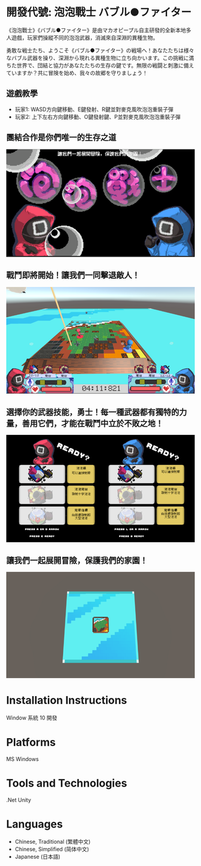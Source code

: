# 開發代號: 泡泡戰士 バブル●ファイター

《泡泡戰士》《バブル●ファイター》是由マカオピープル自主研發的全新本地多人遊戲，玩家們操縱不同的泡泡武器，消滅來自深淵的異種生物。

勇敢な戦士たち、ようこそ《バブル●ファイター》の戦場へ！あなたたちは様々なバブル武器を操り、深淵から現れる異種生物に立ち向かいます。この挑戦に満ちた世界で、団結と協力があなたたちの生存の鍵です。無限の戦闘と刺激に備えていますか？共に冒険を始め、我々の故郷を守りましょう！

## 遊戲教學
- 玩家1: WASD方向鍵移動、E鍵發射、R鍵並對麥克風吹泡泡重裝子彈
- 玩家2: 上下左右方向鍵移動、O鍵發射鍵、P並對麥克風吹泡泡重裝子彈

## 團結合作是你們唯一的生存之道
![alt text](image.png)

## 戰鬥即將開始！讓我們一同擊退敵人！
![alt text](image-1.png)

## 選擇你的武器技能，勇士！每一種武器都有獨特的力量，善用它們，才能在戰鬥中立於不敗之地！
![alt text](image-2.png)

## 讓我們一起展開冒險，保護我們的家園！
![alt text](image-3.png)

# Installation Instructions
Window 系統 10 開發

# Platforms
MS Windows
# Tools and Technologies
.Net Unity

# Languages
- Chinese, Traditional (繁體中文)
- Chinese, Simplified (简体中文)
- Japanese (日本語)